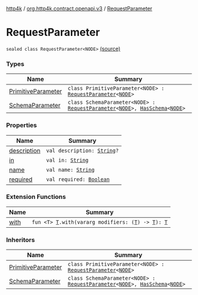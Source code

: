 [http4k](../../index.md) / [org.http4k.contract.openapi.v3](../index.md) / [RequestParameter](./index.md)

# RequestParameter

`sealed class RequestParameter<NODE>` [(source)](https://github.com/http4k/http4k/blob/master/http4k-contract/src/main/kotlin/org/http4k/contract/openapi/v3/model.kt#L113)

### Types

| Name | Summary |
|---|---|
| [PrimitiveParameter](-primitive-parameter/index.md) | `class PrimitiveParameter<NODE> : `[`RequestParameter`](./index.md)`<`[`NODE`](-primitive-parameter/index.md#NODE)`>` |
| [SchemaParameter](-schema-parameter/index.md) | `class SchemaParameter<NODE> : `[`RequestParameter`](./index.md)`<`[`NODE`](-schema-parameter/index.md#NODE)`>, `[`HasSchema`](../-has-schema/index.md)`<`[`NODE`](-schema-parameter/index.md#NODE)`>` |

### Properties

| Name | Summary |
|---|---|
| [description](description.md) | `val description: `[`String`](https://kotlinlang.org/api/latest/jvm/stdlib/kotlin/-string/index.html)`?` |
| [in](in.md) | `val in: `[`String`](https://kotlinlang.org/api/latest/jvm/stdlib/kotlin/-string/index.html) |
| [name](name.md) | `val name: `[`String`](https://kotlinlang.org/api/latest/jvm/stdlib/kotlin/-string/index.html) |
| [required](required.md) | `val required: `[`Boolean`](https://kotlinlang.org/api/latest/jvm/stdlib/kotlin/-boolean/index.html) |

### Extension Functions

| Name | Summary |
|---|---|
| [with](../../org.http4k.core/with.md) | `fun <T> `[`T`](../../org.http4k.core/with.md#T)`.with(vararg modifiers: (`[`T`](../../org.http4k.core/with.md#T)`) -> `[`T`](../../org.http4k.core/with.md#T)`): `[`T`](../../org.http4k.core/with.md#T) |

### Inheritors

| Name | Summary |
|---|---|
| [PrimitiveParameter](-primitive-parameter/index.md) | `class PrimitiveParameter<NODE> : `[`RequestParameter`](./index.md)`<`[`NODE`](-primitive-parameter/index.md#NODE)`>` |
| [SchemaParameter](-schema-parameter/index.md) | `class SchemaParameter<NODE> : `[`RequestParameter`](./index.md)`<`[`NODE`](-schema-parameter/index.md#NODE)`>, `[`HasSchema`](../-has-schema/index.md)`<`[`NODE`](-schema-parameter/index.md#NODE)`>` |
